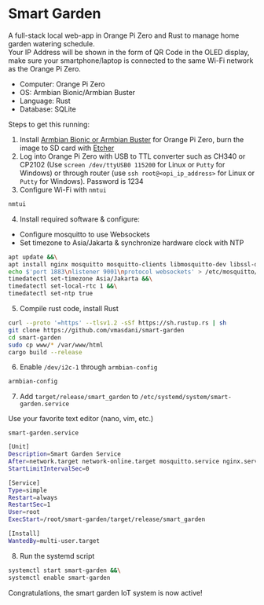 # Smart Garden  

A full-stack local web-app in Orange Pi Zero and Rust to manage home garden watering schedule.  
Your IP Address will be shown in the form of QR Code in the OLED display, make sure your smartphone/laptop is connected to the same Wi-Fi network as the Orange Pi Zero. 

- Computer: Orange Pi Zero
- OS: Armbian Bionic/Armbian Buster
- Language: Rust
- Database: SQLite

Steps to get this running:
1. Install [Armbian Bionic or Armbian Buster](https://www.armbian.com/orange-pi-zero/) for Orange Pi Zero, burn the image to SD card with [Etcher](https://www.balena.io/etcher/)
2. Log into Orange Pi Zero with USB to TTL converter such as CH340 or CP2102 (Use `screen /dev/ttyUSB0 115200` for Linux or `Putty` for Windows) or through router (use `ssh root@<opi_ip_address>` for Linux or `Putty` for Windows). Password is 1234
3. Configure Wi-Fi with `nmtui`
```sh
nmtui
```
4. Install required software & configure:  
- Configure mosquitto to use Websockets
- Set timezone to Asia/Jakarta & synchronize hardware clock with NTP
```sh
apt update &&\
apt install nginx mosquitto mosquitto-clients libmosquitto-dev libssl-dev cmake -y &&\
echo $'port 1883\nlistener 9001\nprotocol websockets' > /etc/mosquitto/conf.d/websockets.conf &&\
timedatectl set-timezone Asia/Jakarta &&\
timedatectl set-local-rtc 1 &&\
timedatectl set-ntp true
```
5. Compile rust code, install Rust
```sh
curl --proto '=https' --tlsv1.2 -sSf https://sh.rustup.rs | sh
git clone https://github.com/vmasdani/smart-garden
cd smart-garden
sudo cp www/* /var/www/html
cargo build --release
```
6. Enable `/dev/i2c-1` through `armbian-config`
```sh
armbian-config
```
7. Add `target/release/smart_garden` to `/etc/systemd/system/smart-garden.service`  

Use your favorite text editor (nano, vim, etc.)  

`smart-garden.service`  
  
```sh
[Unit]
Description=Smart Garden Service
After=network.target network-online.target mosquitto.service nginx.service 
StartLimitIntervalSec=0

[Service]
Type=simple
Restart=always
RestartSec=1
User=root
ExecStart=/root/smart-garden/target/release/smart_garden

[Install]
WantedBy=multi-user.target
```
8. Run the systemd script
```sh
systemctl start smart-garden &&\
systemctl enable smart-garden
```

Congratulations, the smart garden IoT system is now active!
